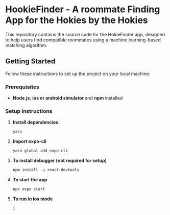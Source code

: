 # HookieFinder - A roommate Finding App for the Hokies by the Hokies

This repository contains the source code for the HokieFinder app, designed to help users find compatible roommates using a machine learning-based matching algorithm.

## Getting Started

Follow these instructions to set up the project on your local machine.

### Prerequisites

- **Node.js**, **ios or android simulator** and **npm** installed

### Setup Instructions

1. **Install dependencies:**

   ```bash
   yarn

   ```

2. **Import expo-cli**

   ```bash
   yarn global add expo-cli

   ```

3. **To install debugger (not required for setup)**

   ```bash
   npm install -g react-devtools

   ```

4. **To start the app**
   ```bash
   npx expo start
   ```
5. **To run in ios mode**
   ```bash
   i
   ```
